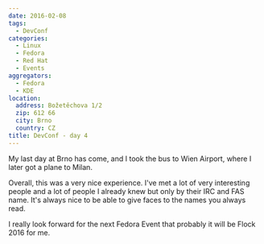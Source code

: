 ```yaml
---
date: 2016-02-08
tags:
  - DevConf
categories:
  - Linux
  - Fedora
  - Red Hat
  - Events
aggregators:
  - Fedora
  - KDE
location:
  address: Božetěchova 1/2
  zip: 612 66
  city: Brno
  country: CZ
title: DevConf - day 4
---
```


My last day at Brno has come, and I took the bus to Wien Airport, where I later got a plane to Milan.

Overall, this was a very nice experience.
I've met a lot of very interesting people and a lot of people I already knew but only by their IRC and FAS name.
It's always nice to be able to give faces to the names you always read.

I really look forward for the next Fedora Event that probably it will be Flock 2016 for me.
